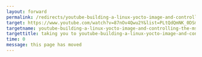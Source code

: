 ```yaml
---
layout: forward
permalink: /redirects/youtube-building-a-linux-yocto-image-and-controlling-the-mss-gpios
target: https://www.youtube.com/watch?v=87nOv4Qwu2Y&list=PLtQdQmNK_0DSmjMrldPcwtviwx_JwaOi7
targetname: youtube-building-a-linux-yocto-image-and-controlling-the-mss-gpios
targettitle: taking you to youtube-building-a-linux-yocto-image-and-controlling-the-mss-gpios
time: 0
message: this page has moved
---
```

